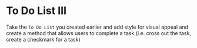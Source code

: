 # To Do List III

Take the `To Do List` you created earlier and add style for visual appeal and create a method that allows users to complete a task (i.e. cross out the task, create a checkmark for a task)
